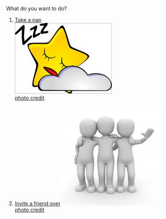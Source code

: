 What do you want to do?  


1. [Take a nap](../nap/nap.md)  
![](nap.png)  
[photo credit](https://www.google.com/)  


2. [Invite a friend over](../invite-friend/invite-friend.md) 
![](friends.png)  
[photo credit](https://www.google.com/)  

